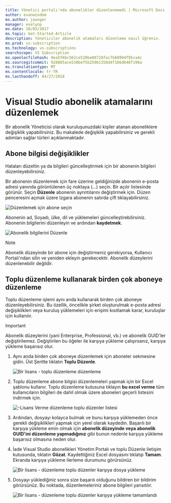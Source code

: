 ```yaml
---
title: Yönetici portalı'nda abonelikler düzenlenemedi | Microsoft Docs
author: evanwindom
ms.author: jaunger
manager: evelynp
ms.date: 10/03/2017
ms.topic: Get-Started-Article
description: Yöneticiler abonelik atamaları düzenleme nasıl öğrenin.
ms.prod: vs-subscription
ms.technology: vs-subscriptions
searchscope: VS Subscription
ms.openlocfilehash: 9ea5f6bc562ce520be08728facfb6099df95ca4c
ms.sourcegitcommit: 928885ace538bef5b25961358d4f166d648f196a
ms.translationtype: MT
ms.contentlocale: tr-TR
ms.lasthandoff: 04/27/2018
---
```

# <a name="editing-visual-studio-subscription-assignments"></a>Visual Studio abonelik atamalarını düzenlemek

Bir abonelik Yöneticisi olarak kuruluşunuzdaki kişiler atanan aboneliklere değişiklik yapabilirsiniz.  Bu makalede değişiklik yapabilirsiniz ve gerekli adımları sağlar türleri açıklanmaktadır. 

## <a name="making-changes-to-subscriber-information"></a>Abone bilgisi değişiklikler
Hataları düzeltin ya da bilgileri güncelleştirmek için bir abonenin bilgileri düzenleyebilirsiniz. 

Bir abonenin düzenlemek için fare üzerine geldiğinizde abonenin e-posta adresi yanında görüntülenen üç noktaya (...) seçin. Bir açılır listesinde görünür.  Seçin **Düzenle** abonenin ayrıntılarını değiştirmek için. Düzen penceresini açmak üzere Izgara abonenin satırda çift tıklayabilirsiniz.

   ![Düzenlemek için abone seçin](_img\edit-license\select-subscriber.png)

Abonenin ad, Soyadı, ülke, dil ve yüklemeleri güncelleştirebilirsiniz. Abonenin bilgilerini düzenleyin ve ardından **kaydetmek**.

   ![Abonelik bilgilerini Düzenle](_img\edit-license\edit-subscriber.png)

> [!NOTE]
> Abonelik düzeyinde bir abone için değiştirmeniz gerekiyorsa, Kullanıcı Portalı'ndan silin ve yeniden ekleyin gerekecektir. Abonelik düzeylerini düzenlenebilir değildir.

## <a name="editing-multiple-subscribers-by-using-bulk-edit"></a>Toplu düzenleme kullanarak birden çok aboneye düzenleme

Toplu düzenleme işlemi aynı anda kullanarak birden çok aboneye düzenleyebilirsiniz. Bu özellik, öncelikle şirket oluşturulmak e-posta adresi değişiklikleri veya kuruluş yüklemeleri için erişimi kısıtlamak karar, kuruluşlar için kullanılır. 

> [!IMPORTANT]
> Abonelik düzeylerini (yani Enterprise, Professional, vb.) ve abonelik GUID'ler değiştirilemez.  Değiştirilen bu öğeler ile karşıya yükleme çalışırsanız, karşıya yükleme başarısız olur.  

1.  Aynı anda birden çok aboneye düzenlemek için aboneler sekmesine gidin. Üst Şeritte tıklatın **Toplu Düzenle**. 

    ![Bir lisans - toplu düzenleme düzenleme](_img\edit-license\edit-license-bulk-edit.png)

2.  Toplu düzenleme abone bilgisi düzenlemeleri yapmak için bir Excel şablonu kullanır. Toplu düzenleme kutusuna tıklayın **bu excel verme** tüm kullanıcıların bilgileri de dahil olmak üzere aboneleri geçerli listesini indirmek için. 

    ![-Lisans Verme düzenleme toplu düzenler listesi](_img\edit-license\edit-license-bulk-edit-export.png)

3.  Ardından, dosyayı kolayca bulmak ve bunu karşıya yüklemeden önce gerekli değişiklikleri yapmak için yerel olarak kaydedin. Başarılı bir karşıya yükleme emin olmak için **abonelik düzeyinde veya abonelik GUID'ini düzenleme yapmadığınız** gibi bunun nedenle karşıya yükleme başarısız olmasına neden olur. 

4.  İade Visual Studio abonelikleri Yönetim Portalı ve toplu Düzenle iletişim kutusunda, tıklatın **Gözat**. Kaydettiğiniz Excel dosyasını tıklatıp **Tamam**. Ekranda karşıya yükleme ilerleme durumunu görürsünüz.

    ![Bir lisans - düzenleme toplu düzenler karşıya dosya yükleme](_img\edit-license\edit-license-bulk-file-upload1.png)

5.  Dosyayı yüklediğiniz sonra size başarılı olduğunu bildiren bir bildirim görürsünüz. Bu noktada, düzenlemeleriniz abone bilgileri yansıtılır. 

    ![Bir lisans - düzenleme toplu düzenler karşıya yükleme tamamlandı](_img\edit-license\edit-license-bulk-upload-complete.png)



